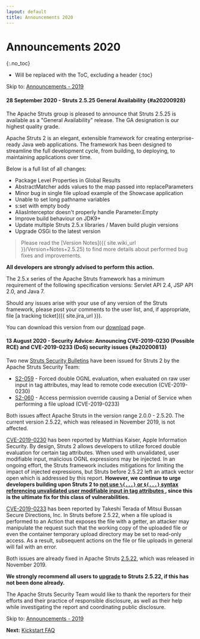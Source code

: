 ```yaml
---
layout: default
title: Announcements 2020
---
```


# Announcements 2020
{:.no_toc}

* Will be replaced with the ToC, excluding a header
{:toc}

<p class="pull-right">
  Skip to: <a href="announce-2019.html">Announcements - 2019</a>
</p>

#### 28 September 2020 - Struts 2.5.25 General Availability {#a20200928}

The Apache Struts group is pleased to announce that Struts 2.5.25 is available as a "General Availability"
release. The GA designation is our highest quality grade.

Apache Struts 2 is an elegant, extensible framework for creating enterprise-ready Java web applications.
The framework has been designed to streamline the full development cycle, from building, to deploying,
to maintaining applications over time.

Below is a full list of all changes:

 - Package Level Properties in Global Results
 - AbstractMatcher adds values to the map passed into replaceParameters
 - Minor bug in single file upload example of the Showcase application
 - Unable to set long pathname variables
 - s:set with empty body
 - AliasInterceptor doesn't properly handle Parameter.Empty
 - Improve build behaviour on JDK9+
 - Update multiple Struts 2.5.x libraries / Maven build plugin versions
 - Upgrade OSGi to the latest version
 
> Please read the [Version Notes]({{ site.wiki_url }}/Version+Notes+2.5.25) to find more details about performed 
> bug fixes and improvements.
 
**All developers are strongly advised to perform this action.**

The 2.5.x series of the Apache Struts framework has a minimum requirement of the following specification versions:
Servlet API 2.4, JSP API 2.0, and Java 7.

Should any issues arise with your use of any version of the Struts framework, please post your comments to the user list, 
and, if appropriate, file [a tracking ticket]({{ site.jira_url }}).

You can download this version from our [download](download.cgi#struts-ga) page.

#### 13 August 2020 - Security Advice: Announcing CVE-2019-0230 (Possible RCE) and CVE-2019-0233 (DoS) security issues {#a20200813}

Two new [Struts Security Bulletins](https://cwiki.apache.org/confluence/display/WW/Security+Bulletin) have been issued for Struts 2 by the Apache Struts Security Team:

* [S2-059](https://cwiki.apache.org/confluence/display/ww/s2-059) - Forced double OGNL evaluation, when evaluated on raw user input in tag attributes, may lead to remote code execution (CVE-2019-0230)
* [S2-060](https://cwiki.apache.org/confluence/display/ww/s2-060) - Access permission override causing a Denial of Service when performing a file upload (CVE-2019-0233)

Both issues affect Apache Struts in the version range 2.0.0 - 2.5.20. The current version 2.5.22, which was released in November 2019, is not affected.

[CVE-2019-0230](https://cwiki.apache.org/confluence/display/ww/s2-059) has been reported by Matthias Kaiser, Apple Information Security.
By design, Struts 2 allows developers to utilize forced double evaluation for certain tag attributes.
When used with unvalidated, user modifiable input, malicious OGNL expressions may be injected.
In an ongoing effort, the Struts framework includes mitigations for limiting the impact of injected expressions, but Struts before 2.5.22 left an attack vector open which is addressed by this report.
**However, we continue to urge developers building upon Struts 2 to [not use `%{...}` or `${...}` syntax referencing unvalidated user modifiable input in tag attributes ](https://struts.apache.org/security/#use-struts-tags-instead-of-raw-el-expressions), since this is the ultimate fix for this class of vulnerabilities.**

[CVE-2019-0233](https://cwiki.apache.org/confluence/display/ww/s2-060) has been reported by Takeshi Terada of Mitsui Bussan Secure Directions, Inc.
In Struts before 2.5.22, when a file upload is performed to an Action that exposes the file with a getter, an attacker may manipulate the request such that the working copy of the uploaded file or even the container temporary upload directory may be set to read-only access. As a result, subsequent actions on the file or file uploads in general will fail with an error.

Both issues are already fixed in Apache Struts [2.5.22](https://cwiki.apache.org/confluence/display/WW/Version+Notes+2.5.22), which was released in November 2019.

**We strongly recommend all users to [upgrade](download.cgi#struts-ga) to Struts 2.5.22, if this has not been done already.**

The Apache Struts Security Team would like to thank the reporters for their efforts and their practice of responsible disclosure, as well as their help while investigating the report and coordinating public disclosure.


<p class="pull-right">
  Skip to: <a href="announce-2019.html">Announcements - 2019</a>
</p>

<p class="pull-left">
  <strong>Next:</strong>
  <a href="kickstart.html">Kickstart FAQ</a>
</p>
